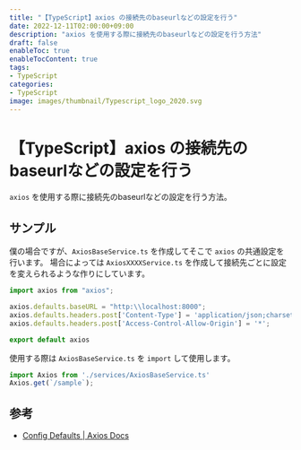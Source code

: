```yaml
---
title: "【TypeScript】axios の接続先のbaseurlなどの設定を行う"
date: 2022-12-11T02:00:00+09:00
description: "axios を使用する際に接続先のbaseurlなどの設定を行う方法"
draft: false
enableToc: true
enableTocContent: true
tags: 
- TypeScript
categories: 
- TypeScript
image: images/thumbnail/Typescript_logo_2020.svg
---
```


# 【TypeScript】axios の接続先のbaseurlなどの設定を行う
`axios` を使用する際に接続先のbaseurlなどの設定を行う方法。

## サンプル
僕の場合ですが、`AxiosBaseService.ts` を作成してそこで `axios` の共通設定を行います。
場合によっては `AxiosXXXXService.ts` を作成して接続先ごとに設定を変えられるような作りにしています。
```ts:src/services/AxiosBaseService.ts
import axios from "axios";

axios.defaults.baseURL = "http:\\localhost:8000";
axios.defaults.headers.post['Content-Type'] = 'application/json;charset=utf-8';
axios.defaults.headers.post['Access-Control-Allow-Origin'] = '*';

export default axios
```

使用する際は `AxiosBaseService.ts` を `import` して使用します。
```ts:src/sample.ts
import Axios from './services/AxiosBaseService.ts'
Axios.get(`/sample`);
```

## 参考
* <a href="https://axios-http.com/docs/config_defaults" target="_blank" rel="nofollow noopener">Config Defaults | Axios Docs</a>
